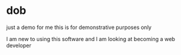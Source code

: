 # dob
just a demo for me
this is for demonstrative purposes only

I am new to using this software and I am looking at becoming a web developer
